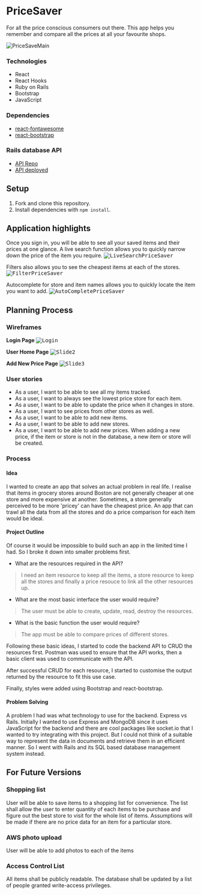 # PriceSaver

For all the price conscious consumers out there. This app helps you remember and compare all the prices at all your favourite shops.

![PriceSaveMain](https://media.git.generalassemb.ly/user/25408/files/e2ff6800-753f-11ea-9217-a08c200aa478)


### Technologies

- React
- React Hooks
- Ruby on Rails
- Bootstrap
- JavaScript

### Dependencies
- [react-fontawesome](https://www.npmjs.com/package/@fortawesome/react-fontawesome)
- [react-bootstrap](https://react-bootstrap.github.io/)


### Rails database API
- [API Repo](https://github.com/jingjielim/price-saver-api)
- [API deployed](https://frozen-woodland-37664.herokuapp.com/)

## Setup
1. Fork and clone this repository.
2. Install dependencies with `npm install`.

## Application highlights

Once you sign in, you will be able to see all your saved items and their prices at one glance. A live search function allows you to quickly narrow down the price of the item you require.
<kbd>
![LiveSearchPriceSaver](https://media.git.generalassemb.ly/user/25408/files/2efddd00-753f-11ea-94f0-8d8d563e32cf)
</kbd>

Filters also allows you to see the cheapest items at each of the stores.
<kbd>
![FilterPriceSaver](https://media.git.generalassemb.ly/user/25408/files/ad5a7f00-753f-11ea-947e-d7f79f927736)
</kbd>

Autocomplete for store and item names allows you to quickly locate the item you want to add.
<kbd>
![AutoCompletePriceSaver](https://user-images.githubusercontent.com/16698481/78325676-49878480-7546-11ea-82b0-69c080388b3a.gif)
</kbd>
## Planning Process

### Wireframes

**Login Page**
<kbd>
![Login](https://media.git.generalassemb.ly/user/25408/files/d9c2cb00-7540-11ea-8cd2-30a987815bd5)
</kbd>

**User Home Page**
<kbd>
![Slide2](https://media.git.generalassemb.ly/user/25408/files/da5b6180-7540-11ea-8a83-fb85ba42b131)
</kbd>

**Add New Price Page**
<kbd>
![Slide3](https://media.git.generalassemb.ly/user/25408/files/daf3f800-7540-11ea-9a42-07a1f90e5a48)

</kbd>

### User stories
- As a user, I want to be able to see all my items tracked.
- As a user, I want to always see the lowest price store for each item.
- As a user, I want to be able to update the price when it changes in store.
- As a user, I want to see prices from other stores as well.
- As a user, I want to be able to add new items.
- As a user, I want to be able to add new stores.
- As a user, I want to be able to add new prices. When adding a new price, if the item or store is not in the database, a new item or store will be created.

### Process

#### Idea
I wanted to create an app that solves an actual problem in real life. I realise that items in grocery stores around Boston are not generally cheaper at one store and more expensive at another. Sometimes, a store generally perceived to be more 'pricey' can have the cheapest price. An app that can trawl all the data from all the stores and do a price comparison for each item would be ideal.

#### Project Outline
Of course it would be impossible to build such an app in the limited time I had. So I broke it down into smaller problems first. 
- What are the resources required in the API?
>I need an item resource to keep all the items, a store resource to keep all the stores and finally a price resouce to link all the other resources up. 
- What are the most basic interface the user would require?
> The user must be able to create, update, read, destroy the resources.
- What is the basic function the user would require?
> The app must be able to compare prices of different stores.

Following these basic ideas, I started to code the backend API to CRUD the resources first. Postman was used to ensure that the API works, then a basic client was used to communicate with the API.

After successful CRUD for each resource, I started to customise the output returned by the resource to fit this use case.

Finally, styles were added using Bootstrap and react-bootstrap.

#### Problem Solving

A problem I had was what technology to use for the backend. Express vs Rails. Initially I wanted to use Express and MongoDB since it uses JavaScript for the backend and there are cool packages like socket.io that I wanted to try integrating with this project. But I could not think of a suitable way to represent the data in documents and retrieve them in an efficient manner. So I went with Rails and its SQL based database management system instead.

## For Future Versions

### Shopping list
User will be able to save items to a shopping list for convenience. The list shall allow the user to enter quantity of each items to be purchase and figure out the best store to visit for the whole list of items. Assumptions will be made if there are no price data for an item for a particular store.

### AWS photo upload
User will be able to add photos to each of the items

### Access Control List
All items shall be publicly readable. The database shall be updated by a list of people granted write-access privileges.